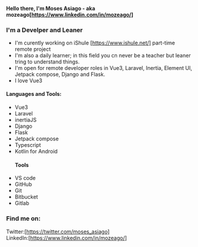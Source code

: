 #### Hello there, I'm Moses Asiago - aka mozeago[https://www.linkedin.com/in/mozeago/]  

### I'm a Develper and Leaner  

- I'm curently working on iShule [https://www.ishule.net/] part-time remote project  
- I'm also a daily learner; in this field you cn never be a teacher but  leaner tring to understand things.  
- I'm open for remote developer roles in Vue3, Laravel, Inertia, Element UI, Jetpack compose, Django and Flask.  
- I love Vue3  


#### Languages and Tools:  
- Vue3
- Laravel
- inertiaJS
- Django
- Flask
- Jetpack compose
- Typescript
- Kotlin for Android
  ####  Tools
- VS code
- GitHub
- Git
- Bitbucket
- Gitlab
  
### Find me on:
Twitter:[https://twitter.com/moses_asiago]  
LinkedIn:[https://www.linkedin.com/in/mozeago/]

